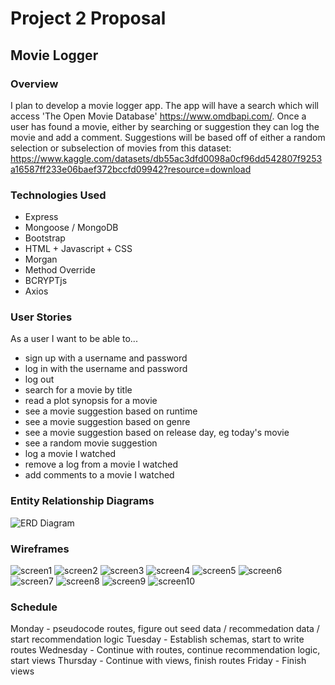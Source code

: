 # Project 2 Proposal
## Movie Logger

### Overview 
I plan to develop a movie logger app. The app will have a search which will access 'The Open Movie Database' https://www.omdbapi.com/.
Once a user has found a movie, either by searching or suggestion they can log the movie and add a comment. Suggestions will be based off of either a random selection or subselection of movies from this dataset: https://www.kaggle.com/datasets/db55ac3dfd0098a0cf96dd542807f9253a16587ff233e06baef372bccfd09942?resource=download


### Technologies Used
* Express
* Mongoose / MongoDB
* Bootstrap
* HTML + Javascript + CSS
* Morgan
* Method Override
* BCRYPTjs
* Axios


### User Stories
As a user I want to be able to...
* sign up with a username and password
* log in with the username and password
* log out
* search for a movie by title
* read a plot synopsis for a movie
* see a movie suggestion based on runtime
* see a movie suggestion based on genre
* see a movie suggestion based on release day, eg today's movie
* see a random movie suggestion
* log a movie I watched
* remove a log from a movie I watched
* add comments to a movie I watched

### Entity Relationship Diagrams
![ERD Diagram](/Movie%20logger%20ERD.drawio.png "erd diagram")

### Wireframes
![screen1](/movie%20logger/movie%20logger.001.jpeg "screen1")
![screen2](/movie%20logger/movie%20logger.002.jpeg "screen2")
![screen3](/movie%20logger/movie%20logger.003.jpeg "screen3")
![screen4](/movie%20logger/movie%20logger.004.jpeg "screen4")
![screen5](/movie%20logger/movie%20logger.005.jpeg "screen5")
![screen6](/movie%20logger/movie%20logger.006.jpeg "screen6")
![screen7](/movie%20logger/movie%20logger.007.jpeg "screen7")
![screen8](/movie%20logger/movie%20logger.008.jpeg "screen8")
![screen9](/movie%20logger/movie%20logger.009.jpeg "screen9")
![screen10](/movie%20logger/movie%20logger.010.jpeg "screen10")

### Schedule
Monday - pseudocode routes, figure out seed data / recommedation data / start recommendation logic
Tuesday - Establish schemas, start to write routes
Wednesday - Continue with routes, continue recommendation logic, start views
Thursday - Continue with views, finish routes
Friday - Finish views